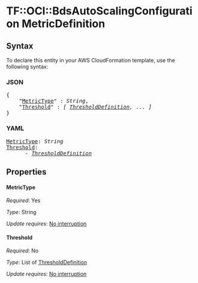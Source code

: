 # TF::OCI::BdsAutoScalingConfiguration MetricDefinition

## Syntax

To declare this entity in your AWS CloudFormation template, use the following syntax:

### JSON

<pre>
{
    "<a href="#metrictype" title="MetricType">MetricType</a>" : <i>String</i>,
    "<a href="#threshold" title="Threshold">Threshold</a>" : <i>[ <a href="thresholddefinition.md">ThresholdDefinition</a>, ... ]</i>
}
</pre>

### YAML

<pre>
<a href="#metrictype" title="MetricType">MetricType</a>: <i>String</i>
<a href="#threshold" title="Threshold">Threshold</a>: <i>
      - <a href="thresholddefinition.md">ThresholdDefinition</a></i>
</pre>

## Properties

#### MetricType

_Required_: Yes

_Type_: String

_Update requires_: [No interruption](https://docs.aws.amazon.com/AWSCloudFormation/latest/UserGuide/using-cfn-updating-stacks-update-behaviors.html#update-no-interrupt)

#### Threshold

_Required_: No

_Type_: List of <a href="thresholddefinition.md">ThresholdDefinition</a>

_Update requires_: [No interruption](https://docs.aws.amazon.com/AWSCloudFormation/latest/UserGuide/using-cfn-updating-stacks-update-behaviors.html#update-no-interrupt)

